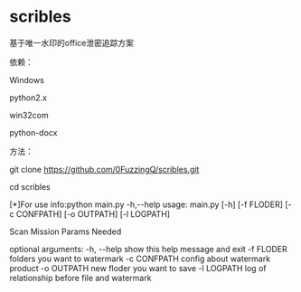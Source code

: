 # scribles
基于唯一水印的office泄密追踪方案

依赖：

Windows

python2.x

win32com

python-docx

方法：

git clone https://github.com/0FuzzingQ/scribles.git

cd scribles

[*]For use info:python main.py -h,--help
usage: main.py [-h] [-f FLODER] [-c CONFPATH] [-o OUTPATH] [-l LOGPATH]

Scan Mission Params Needed

optional arguments:
  -h, --help   show this help message and exit
  -f FLODER    folders you want to watermark
  -c CONFPATH  config about watermark product
  -o OUTPATH   new floder you want to save
  -l LOGPATH   log of relationship before file and watermark
  
  




